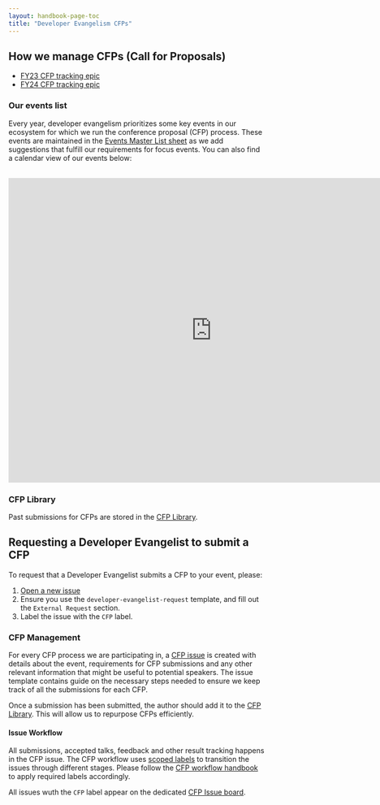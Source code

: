 ```yaml
---
layout: handbook-page-toc
title: "Developer Evangelism CFPs"
---
```


## How we manage CFPs (Call for Proposals)

- [FY23 CFP tracking epic](https://gitlab.com/groups/gitlab-com/marketing/corporate_marketing/-/epics/195)
- [FY24 CFP tracking epic](https://gitlab.com/groups/gitlab-com/marketing/corporate_marketing/-/epics/211)

### Our events list

Every year, developer evangelism prioritizes some key events in our ecosystem for which we run the conference proposal (CFP) process. These events are maintained in the [Events Master List sheet](https://docs.google.com/spreadsheets/d/1KX8uf-4Ov8ybztJibQlGr9HvgH9VobpA8Nv5ecny1N4/edit#gid=1294176754) as we add suggestions that fulfill our requirements for focus events. You can also find a calendar view of our events below:

<br>

<iframe src="https://calendar.google.com/calendar/embed?src=c_7930fcb0c9e4783bdd3d23858ae9af4306f28d976a40c833f50710c7cb86ba82%40group.calendar.google.com&ctz=UTC" style="border: 0" width="800" height="600" frameborder="0" scrolling="no"></iframe>

### CFP Library 

Past submissions for CFPs are stored in the [CFP Library](https://docs.google.com/spreadsheets/d/1KX8uf-4Ov8ybztJibQlGr9HvgH9VobpA8Nv5ecny1N4/edit#gid=0).

## Requesting a Developer Evangelist to submit a CFP

To request that a Developer Evangelist submits a CFP to your event, please:

1. [Open a new issue](https://gitlab.com/gitlab-com/marketing/community-relations/dev-evangelism/meta/-/issues/new?issuable_template=developer-evangelist-request) 
1. Ensure you use the `developer-evangelist-request` template, and fill out the `External Request` section.
1. Label the issue with the `CFP` label.

### CFP Management

For every CFP process we are participating in, a [CFP issue](https://gitlab.com/gitlab-com/marketing/community-relations/dev-evangelism/meta/-/issues/new?issuable_template=cfp) is created with details about the event, requirements for CFP submissions and any other relevant information that might be useful to potential speakers. The issue template contains guide on the necessary steps needed to ensure we keep track of all the submissions for each CFP.

Once a submission has been submitted, the author should add it to the [CFP Library](https://docs.google.com/spreadsheets/d/1KX8uf-4Ov8ybztJibQlGr9HvgH9VobpA8Nv5ecny1N4/edit#gid=0). This will allow us to repurpose CFPs efficiently.

#### Issue Workflow

All submissions, accepted talks, feedback and other result tracking happens in the CFP issue. The CFP workflow uses [scoped labels](/handbook/marketing/community-relations/developer-evangelism/workflow/#cfp-labels) to transition the issues through different stages. Please follow the [CFP workflow handbook](/handbook/marketing/community-relations/developer-evangelism/workflow/#cfp-workflow) to apply required labels accordingly. 

All issues wuth the `CFP` label appear on the dedicated [CFP Issue board](https://gitlab.com/gitlab-com/marketing/corporate_marketing/corporate-marketing/-/boards/2415569?&label_name[]=CFP).


